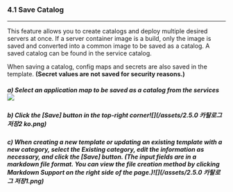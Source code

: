 ### 4.1 Save Catalog

---

This feature allows you to create catalogs and deploy multiple desired servers at once. If a server container image is a build, only the image is saved and converted into a common image to be saved as a catalog. A saved catalog can be found in the service catalog.

When saving a catalog, config maps and secrets are also saved in the template. **\(Secret values are not saved for security reasons.\)**

##### a\) Select an application map to be saved as a catalog from the services![](/assets/2.5_ko_service_02.png)

##### b\) Click the [Save] button in the top-right corner![](/assets/2.5.0 카탈로그 저장2 ko.png)

##### c\) When creating a new template or updating an existing template with a new category, select the Existing category, edit the information as necessary, and click the [Save] button. \(The input fields are in a markdown file format. You can view the file creation method by clicking Markdown Support on the right side of the page.\)![](/assets/2.5.0 카탈로그 저장1.png)



